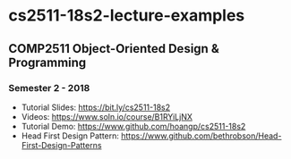 # cs2511-18s2-lecture-examples
## COMP2511 Object-Oriented Design & Programming
### Semester 2 - 2018
- Tutorial Slides: https://bit.ly/cs2511-18s2
- Videos: https://www.soln.io/course/B1RYiLjNX
- Tutorial Demo: https://www.github.com/hoangp/cs2511-18s2
- Head First Design Pattern: https://www.github.com/bethrobson/Head-First-Design-Patterns

